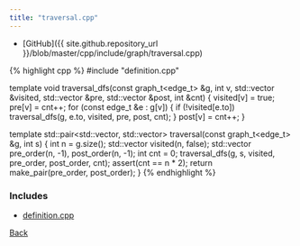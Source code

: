 ```yaml
---
title: "traversal.cpp"
---
```


- [GitHub]({{ site.github.repository_url }}/blob/master/cpp/include/graph/traversal.cpp)

{% highlight cpp %}
#include "definition.cpp"

template <typename edge_t>
void traversal_dfs(const graph_t<edge_t> &g, int v, std::vector<bool> &visited,
                   std::vector<int> &pre, std::vector<int> &post, int &cnt) {
  visited[v] = true;
  pre[v] = cnt++;
  for (const edge_t &e : g[v]) {
    if (!visited[e.to]) traversal_dfs(g, e.to, visited, pre, post, cnt);
  }
  post[v] = cnt++;
}

template <typename edge_t>
std::pair<std::vector<int>, std::vector<int>>
traversal(const graph_t<edge_t> &g, int s) {
  int n = g.size();
  std::vector<bool> visited(n, false);
  std::vector<int> pre_order(n, -1), post_order(n, -1);
  int cnt = 0;
  traversal_dfs(g, s, visited, pre_order, post_order, cnt);
  assert(cnt == n * 2);
  return make_pair(pre_order, post_order);
}
{% endhighlight %}

### Includes

- [definition.cpp](definition)

[Back](../..)
